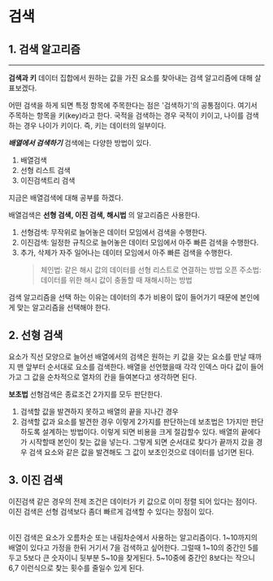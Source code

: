 # 검색
## 1. 검색 알고리즘
*********

**검색과 키**
데이터 집합에서 원하는 값을 가진 요소를 찾아내는 검색 알고리즘에 대해 살표보겠다.

어떤 검색을 하게 되면 특정 항목에 주목한다는 점은 '검색하기'의 공통점이다.
여기서 주목하는 항목을 키(key)라고 한다.
국적을 검색하는 경우 국적이 키이고, 나이를 검색하는 경우 나이가 키이다.
즉, 키는 데이터의 일부이다.

***배열에서 검색하기***
검색에는 다양한 방법이 있다.
1. 배열검색
2. 선형 리스트 검색
3. 이진검색트리 검색

지금은 배열검색에 대해 공부를 하겠다.

배열검색은 **선형 검색, 이진 검색, 해시법** 의 알고리즘은 사용한다.
1. 선형검색: 무작위로 늘어놓은 데이터 모임에서 검색을 수행한다.
2. 이진검색: 일정한 규칙으로 늘어놓은 데이터 모임에서 아주 빠른 검색을 수행한다.
3. 추가, 삭제가 자주 일어나는 데이터 모임에서 아주 빠른 검색을 수행한다.
   > 체인법: 같은 해시 값의 데이터를 선형 리스트로 연결하는 방법
   > 오픈 주소법: 데이터를 위한 해시 값이 충돌할 때 재해시하는 방법

검색 알고리즘을 선택 하는 이유는 데이터의 추가 비용이 많이 들어가기 때문에 본인에게 맞는 알고리즘을 선택해야 한다.

## 2. 선형 검색

요소가 직선 모양으로 늘어선 배열에서의 검색은 원하는 키 값을 갖는 요소를 만날 때까지 맨 앞부터 순서대로 요소를 검색한다.
배열을 선언했을때 각각 인덱스 마다 값이 들어가고 그 값을 순차적으로 열차의 칸을 들여본다고 생각하면 된다.

**보초법**
선형검색은 종료조건 2가지를 모두 판단한다.
1. 검색할 값을 발견하지 못하고 배열의 끝을 지나간 경우
2. 검색할 값과 요소를 발견한 경우
이렇게 2가지를 판단하는데 보초법은 1가지만 판단하도록 설계하는 방법이다. 이렇게 되면 비용을 크게 절감할수 있다.
배열의 끝에다가 시작할때 본인이 찾는 값을 넣는다. 그렇게 되면 순서대로 찾다가 끝까지 갔을 경우 검색 요소와 같은 값을 발견해도
그 값이 보초인것으로 데이터를 넘기면 된다.

## 3. 이진 검색

이진검색 같은 경우의 전제 조건은 데이터가 키 값으로 이미 정렬 되어 있다는 점이다.
이진 검색은 선형 검색보다 좀더 빠르게 검색할 수 있다는 장점이 있다.

<br>
이진 검색은 요소가 오름차순 또는 내림차순에서 사용하는 알고리즘이다.
1~10까지의 배열이 있다고 가정을 한뒤 거기서 7을 검색하고 싶어한다.
그럴때 1~10의 중간인 5를 두고 5보다 큰 숫자이니 뒷부분 5~10을 찾게된다.
5~10중에 중간인 8보다는 작으니 6,7 이런식으로 찾는 횟수를 줄일수 있게 된다.
